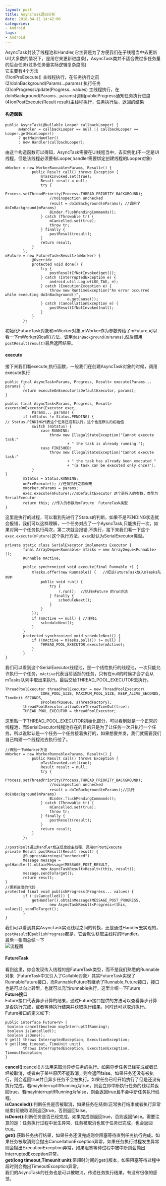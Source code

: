 ```yaml
---
layout: post
title: AsyncTask源码分析
date: 2018-04-11 14:42:00
categories:
- Android
tags:
- Android
---
```


AsyncTask封装了线程池和Handler,它主要是为了方便我们在子线程当中去更新UI(大多数的情况下，是用它来更新进度条)，AsyncTask类并不适合做过多任务量的后台任务(过多任务量实际逻辑复杂度高)  
它主要有4个方法  
(1)onPreExecute()  主线程执行，在任务执行之前  
(2)doInBackground(Params...params) 执行任务  
(3)onProgressUpdate(Progress...values) 主线程执行，在doInBackground(Params...params)调用publicProgress通知任务执行进度  
(4)onPostExecute(Result result)主线程执行，任务执行后，返回的结果   

<!--more-->

#### 构造函数  
```
public AsyncTask(@Nullable Looper callbackLooper) {
      mHandler = callbackLooper == null || callbackLooper == Looper.getMainLooper()
      ? getMainHandler()
      : new Handler(callbackLooper);
```  

由这个构造函数可以得知，AsyncTask需要在UI线程当中，去实例化(不一定是UI线程，但是该线程必须要有Looper,handler需要绑定创建线程的Looper对象)  

```
mWorker = new WorkerRunnable<Params, Result>() {
            public Result call() throws Exception {
                mTaskInvoked.set(true);
                Result result = null;
                try {
                    Process.setThreadPriority(Process.THREAD_PRIORITY_BACKGROUND);
                    //noinspection unchecked
                    result = doInBackground(mParams); //调用了doInBackground(mParams)
                    Binder.flushPendingCommands();
                } catch (Throwable tr) {
                    mCancelled.set(true);
                    throw tr;
                } finally {
                    postResult(result);
                }
                return result;
            }
        };
mFuture = new FutureTask<Result>(mWorker) {
            @Override
            protected void done() {
                try {
                    postResultIfNotInvoked(get());
                } catch (InterruptedException e) {
                    android.util.Log.w(LOG_TAG, e);
                } catch (ExecutionException e) {
                    throw new RuntimeException("An error occurred while executing doInBackground()",
                            e.getCause());
                } catch (CancellationException e) {
                    postResultIfNotInvoked(null);
                }
            }
        };
```  

初始化FutureTask对象和mWorker对象,mWorker作为参数传给了mFuture,可以看一下mWorker的call()方法，调用`doInBackground(mParams)`,然后调用`postResult(result)`最后返回结果。  

#### execute  
接下来我们看execute,执行函数，一般我们在创建AsyncTask对象的时候，调用execute执行  

```
public final AsyncTask<Params, Progress, Result> execute(Params... params) {
        return executeOnExecutor(sDefaultExecutor, params);
}

public final AsyncTask<Params, Progress, Result> executeOnExecutor(Executor exec,
            Params... params) {
        if (mStatus != Status.PENDING) {
// Status.PENDING代表这个任务还没有执行，这个也是默认的初始值
            switch (mStatus) {
                case RUNNING:
                    throw new IllegalStateException("Cannot execute task:"
                            + " the task is already running.");
                case FINISHED:
                    throw new IllegalStateException("Cannot execute task:"
                            + " the task has already been executed "
                            + "(a task can be executed only once)");
            }
}
        mStatus = Status.RUNNING;
        onPreExecute(); //任务执行之前调用
        mWorker.mParams = params;
        exec.execute(mFuture);//sDefaultExecutor 这个是传入的参数，类型为SerialExecutor
        return this; //传入的参数为mFuture  FutureTask类型
}
```  

这里是执行的过程，可以看到先进行了Status的判断，如果不是PENDING状态就会报错，我们可以这样理解，一个任务对应了一个AysncTask,只能执行一次，如果对同一个任务执行两次，第二次就会报错,不执行，接下来我们看一下这个`exec.execute(mFuture)`这个执行方法，`exec`默认为SerialExecutor类型。  

```
private static class SerialExecutor implements Executor {
        final ArrayDeque<Runnable> mTasks = new ArrayDeque<Runnable>();
        Runnable mActive;

        public synchronized void execute(final Runnable r) {
            mTasks.offer(new Runnable() {   //把该FutureTask放入mTasks队列中
                public void run() {
                    try {
                        r.run();  //执行mFuture 的run方法
                    } finally {
                        scheduleNext();  
                    }
                }
            });
            if (mActive == null) { //注释1
                scheduleNext();
            }
        }
        protected synchronized void scheduleNext() {
            if ((mActive = mTasks.poll()) != null) {
                THREAD_POOL_EXECUTOR.execute(mActive);
            }
        }
}
```  
我们可以看到这个SerialExecutor线程池，是一个线性执行的线程池，一次只能允许执行一个任务，`mActive`代表当前活跃的任务，只有在null的时候才会才会从mTasks队列中取出来执行。最后交给THREAD_POOL_EXECUTOR去执行。  
```
ThreadPoolExecutor threadPoolExecutor = new ThreadPoolExecutor(
                CORE_POOL_SIZE, MAXIMUM_POOL_SIZE, KEEP_ALIVE_SECONDS, TimeUnit.SECONDS,
                sPoolWorkQueue, sThreadFactory);
        threadPoolExecutor.allowCoreThreadTimeOut(true);
        THREAD_POOL_EXECUTOR = threadPoolExecutor;
```  

这里贴一下THREAD_POOL_EXECUTOR初始化部分，可以看到就是一个正常的线程池，而SerialExecutor线程池存在的目的只是为了让任务一次只执行一个任务，所以说默认是一个任务一个任务接着执行的，如果想要并发，我们就需要我们自己构建一个线程池去执行他了。        

```
//再贴一下mWorker方法
mWorker = new WorkerRunnable<Params, Result>() {
            public Result call() throws Exception {
                mTaskInvoked.set(true);
                Result result = null;
                try {
                    Process.setThreadPriority(Process.THREAD_PRIORITY_BACKGROUND);
                    //noinspection unchecked
                    result = doInBackground(mParams);//执行doInBackground(mParams)
                    Binder.flushPendingCommands();
                } catch (Throwable tr) {
                    mCancelled.set(true);
                    throw tr;
                } finally {
                    postResult(result);
                }
                return result;
            }
        };

//postRsult通过handler发送信息给主线程，调用onPostExecute
private Result postResult(Result result) {
        @SuppressWarnings("unchecked")
        Message message = getHandler().obtainMessage(MESSAGE_POST_RESULT,
                new AsyncTaskResult<Result>(this, result));
        message.sendToTarget();
        return result;
}
//更新进度的代码
protected final void publishProgress(Progress... values) {
        if (!isCancelled()) {
            getHandler().obtainMessage(MESSAGE_POST_PROGRESS,
                    new AsyncTaskResult<Progress>(this, values)).sendToTarget();
        }
}
```  
我们可以看到其实AsyncTask实现线程之间的转换，还是通过Handler去实现的，`postResult`和`publishProgress`都是，它会默认获取主线程的Handler。  
最后一张图总结一下  
![流程图](/img/in_post/2018-04-11/asynctask.png)

#### FutureTask  
看到这里，你会发现传入线程的是FutureTask类型，而不是我们熟悉的Runnable对象（FutureTask中又引入了Callable对象）其实FutureTask实现了RunnableFuture接口，而RunnableFuture有继承了Runnable,Future接口，接口也是可以向上转型，也就可以充当runnable执行，这里介绍一下Future  
**Future接口**  
Future接口代表异步计算的结果，通过Future接口提供的方法可以查看异步计算是否执行完成，或者等待执行结果并获取执行结果，同时还可以取消执行。Future接口的定义如下:
```
public interface Future<V> {
 boolean cancel(boolean mayInterruptIfRunning);
 boolean isCancelled();
 boolean isDone();
V get() throws InterruptedException, ExecutionException;
V get(long timeout, TimeUnit unit)
        throws InterruptedException, ExecutionException, TimeoutException;
}
```  
**cancel()**:cancel()方法用来取消异步任务的执行。如果异步任务已经完成或者已经被取消，或者由于某些原因不能取消，则会返回false。如果任务还没有被执行，则会返回true并且异步任务不会被执行。如果任务已经开始执行了但是还没有执行完成，若mayInterruptIfRunning为true，则会立即中断执行任务的线程并返回true，若mayInterruptIfRunning为false，则会返回true且不会中断任务执行线程。  
**isCanceled()**:判断任务是否被取消，如果任务在结束(正常执行结束或者执行异常结束)前被取消则返回true，否则返回false。  
**isDone()**:判断任务是否已经完成，如果完成则返回true，否则返回false。需要注意的是：任务执行过程中发生异常、任务被取消也属于任务已完成，也会返回true。  
**get()**:获取任务执行结果，如果任务还没完成则会阻塞等待直到任务执行完成。如果任务被取消则会抛出CancellationException异常，如果任务执行过程发生异常则会抛出ExecutionException异常，如果阻塞等待过程中被中断则会抛出InterruptedException异常。  
**get(long timeout,Timeunit unit)**:带超时时间的get()版本，如果阻塞等待过程中超时则会抛出TimeoutException异常。  
我们的AsyncTask的任务也是可以被取消，传递任务执行结果，有没有很像的感觉。  
